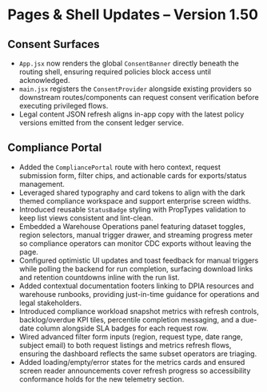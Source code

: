 # Pages & Shell Updates – Version 1.50

## Consent Surfaces
- `App.jsx` now renders the global `ConsentBanner` directly beneath the routing shell, ensuring required policies block access until acknowledged.
- `main.jsx` registers the `ConsentProvider` alongside existing providers so downstream routes/components can request consent verification before executing privileged flows.
- Legal content JSON refresh aligns in-app copy with the latest policy versions emitted from the consent ledger service.

## Compliance Portal
- Added the `CompliancePortal` route with hero context, request submission form, filter chips, and actionable cards for exports/status management.
- Leveraged shared typography and card tokens to align with the dark themed compliance workspace and support enterprise screen widths.
- Introduced reusable `StatusBadge` styling with PropTypes validation to keep list views consistent and lint-clean.
- Embedded a Warehouse Operations panel featuring dataset toggles, region selectors, manual trigger drawer, and streaming progress meter so compliance operators can monitor CDC exports without leaving the page.
- Configured optimistic UI updates and toast feedback for manual triggers while polling the backend for run completion, surfacing download links and retention countdowns inline with the run list.
- Added contextual documentation footers linking to DPIA resources and warehouse runbooks, providing just-in-time guidance for operations and legal stakeholders.
- Introduced compliance workload snapshot metrics with refresh controls, backlog/overdue KPI tiles, percentile completion messaging, and a due-date column alongside SLA badges for each request row.
- Wired advanced filter form inputs (region, request type, date range, subject email) to both request listings and metrics refresh flows, ensuring the dashboard reflects the same subset operators are triaging.
- Added loading/empty/error states for the metrics cards and ensured screen reader announcements cover refresh progress so accessibility conformance holds for the new telemetry section.
